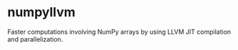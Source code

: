 # numpyllvm
Faster computations involving NumPy arrays by using LLVM JIT compilation and parallelization.
